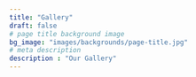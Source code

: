 ```yaml
---
title: "Gallery"
draft: false
# page title background image
bg_image: "images/backgrounds/page-title.jpg"
# meta description
description : "Our Gallery"
---
```

